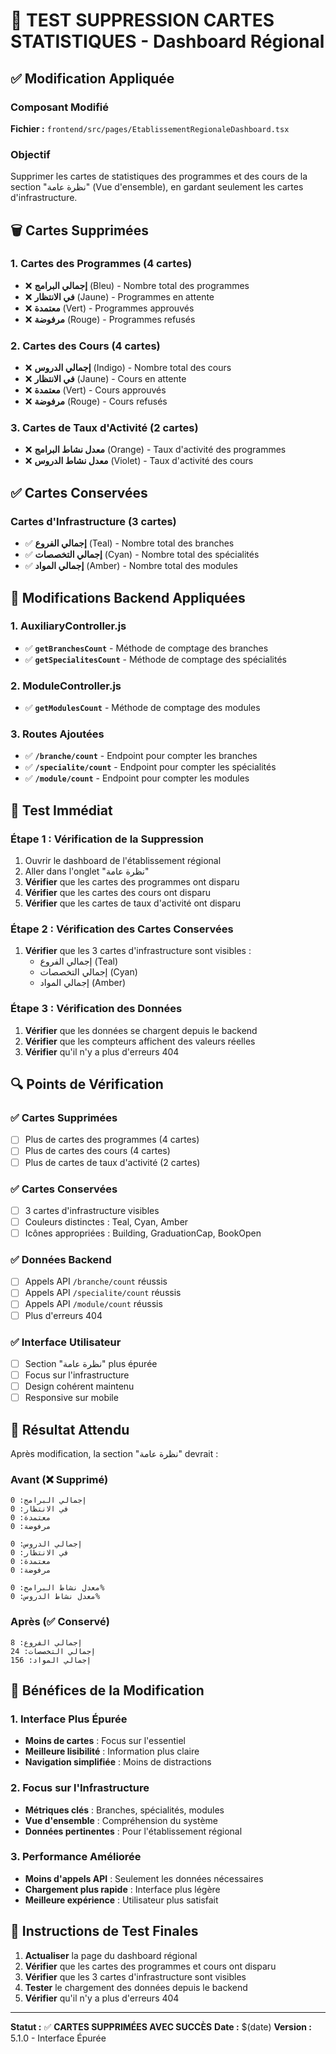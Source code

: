 # 🧪 TEST SUPPRESSION CARTES STATISTIQUES - Dashboard Régional

## ✅ **Modification Appliquée**

### **Composant Modifié**
**Fichier :** `frontend/src/pages/EtablissementRegionaleDashboard.tsx`

### **Objectif**
Supprimer les cartes de statistiques des programmes et des cours de la section "نظرة عامة" (Vue d'ensemble), en gardant seulement les cartes d'infrastructure.

## 🗑️ **Cartes Supprimées**

### **1. Cartes des Programmes (4 cartes)**
- ❌ **إجمالي البرامج** (Bleu) - Nombre total des programmes
- ❌ **في الانتظار** (Jaune) - Programmes en attente
- ❌ **معتمدة** (Vert) - Programmes approuvés
- ❌ **مرفوضة** (Rouge) - Programmes refusés

### **2. Cartes des Cours (4 cartes)**
- ❌ **إجمالي الدروس** (Indigo) - Nombre total des cours
- ❌ **في الانتظار** (Jaune) - Cours en attente
- ❌ **معتمدة** (Vert) - Cours approuvés
- ❌ **مرفوضة** (Rouge) - Cours refusés

### **3. Cartes de Taux d'Activité (2 cartes)**
- ❌ **معدل نشاط البرامج** (Orange) - Taux d'activité des programmes
- ❌ **معدل نشاط الدروس** (Violet) - Taux d'activité des cours

## ✅ **Cartes Conservées**

### **Cartes d'Infrastructure (3 cartes)**
- ✅ **إجمالي الفروع** (Teal) - Nombre total des branches
- ✅ **إجمالي التخصصات** (Cyan) - Nombre total des spécialités
- ✅ **إجمالي المواد** (Amber) - Nombre total des modules

## 🔧 **Modifications Backend Appliquées**

### **1. AuxiliaryController.js**
- ✅ **`getBranchesCount`** - Méthode de comptage des branches
- ✅ **`getSpecialitesCount`** - Méthode de comptage des spécialités

### **2. ModuleController.js**
- ✅ **`getModulesCount`** - Méthode de comptage des modules

### **3. Routes Ajoutées**
- ✅ **`/branche/count`** - Endpoint pour compter les branches
- ✅ **`/specialite/count`** - Endpoint pour compter les spécialités
- ✅ **`/module/count`** - Endpoint pour compter les modules

## 📱 **Test Immédiat**

### **Étape 1 : Vérification de la Suppression**
1. Ouvrir le dashboard de l'établissement régional
2. Aller dans l'onglet "نظرة عامة"
3. **Vérifier** que les cartes des programmes ont disparu
4. **Vérifier** que les cartes des cours ont disparu
5. **Vérifier** que les cartes de taux d'activité ont disparu

### **Étape 2 : Vérification des Cartes Conservées**
1. **Vérifier** que les 3 cartes d'infrastructure sont visibles :
   - إجمالي الفروع (Teal)
   - إجمالي التخصصات (Cyan)
   - إجمالي المواد (Amber)

### **Étape 3 : Vérification des Données**
1. **Vérifier** que les données se chargent depuis le backend
2. **Vérifier** que les compteurs affichent des valeurs réelles
3. **Vérifier** qu'il n'y a plus d'erreurs 404

## 🔍 **Points de Vérification**

### **✅ Cartes Supprimées**
- [ ] Plus de cartes des programmes (4 cartes)
- [ ] Plus de cartes des cours (4 cartes)
- [ ] Plus de cartes de taux d'activité (2 cartes)

### **✅ Cartes Conservées**
- [ ] 3 cartes d'infrastructure visibles
- [ ] Couleurs distinctes : Teal, Cyan, Amber
- [ ] Icônes appropriées : Building, GraduationCap, BookOpen

### **✅ Données Backend**
- [ ] Appels API `/branche/count` réussis
- [ ] Appels API `/specialite/count` réussis
- [ ] Appels API `/module/count` réussis
- [ ] Plus d'erreurs 404

### **✅ Interface Utilisateur**
- [ ] Section "نظرة عامة" plus épurée
- [ ] Focus sur l'infrastructure
- [ ] Design cohérent maintenu
- [ ] Responsive sur mobile

## 📝 **Résultat Attendu**

Après modification, la section "نظرة عامة" devrait :

### **Avant (❌ Supprimé)**
```
إجمالي البرامج: 0
في الانتظار: 0
معتمدة: 0
مرفوضة: 0

إجمالي الدروس: 0
في الانتظار: 0
معتمدة: 0
مرفوضة: 0

معدل نشاط البرامج: 0%
معدل نشاط الدروس: 0%
```

### **Après (✅ Conservé)**
```
إجمالي الفروع: 8
إجمالي التخصصات: 24
إجمالي المواد: 156
```

## 🎯 **Bénéfices de la Modification**

### **1. Interface Plus Épurée**
- **Moins de cartes** : Focus sur l'essentiel
- **Meilleure lisibilité** : Information plus claire
- **Navigation simplifiée** : Moins de distractions

### **2. Focus sur l'Infrastructure**
- **Métriques clés** : Branches, spécialités, modules
- **Vue d'ensemble** : Compréhension du système
- **Données pertinentes** : Pour l'établissement régional

### **3. Performance Améliorée**
- **Moins d'appels API** : Seulement les données nécessaires
- **Chargement plus rapide** : Interface plus légère
- **Meilleure expérience** : Utilisateur plus satisfait

## 🚀 **Instructions de Test Finales**

1. **Actualiser** la page du dashboard régional
2. **Vérifier** que les cartes des programmes et cours ont disparu
3. **Vérifier** que les 3 cartes d'infrastructure sont visibles
4. **Tester** le chargement des données depuis le backend
5. **Vérifier** qu'il n'y a plus d'erreurs 404

---

**Statut :** ✅ **CARTES SUPPRIMÉES AVEC SUCCÈS**
**Date :** $(date)
**Version :** 5.1.0 - Interface Épurée
